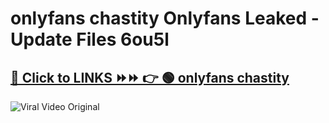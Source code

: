 
 # onlyfans chastity Onlyfans Leaked - Update Files 6ou5l

## <h2><a href="https://clipsfans.com/onlyfans_chastity&ref=git">🔗 Click to LINKS ⏩⏩ 👉 🟢 onlyfans chastity </a></h2>

<a href="https://clipsfans.com/onlyfans_chastity&ref=git" rel="nofollow" data-target="animated-image.originalLink"><img src="https://i.ibb.co.com/xMMVF88/686577567.gif" alt="Viral Video Original" style="max-width: 100%; display: inline-block;" data-target="animated-image.originalImage"></a>

